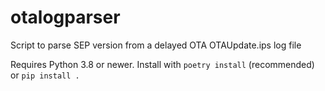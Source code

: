 # otalogparser
Script to parse SEP version from a delayed OTA OTAUpdate.ips log file

Requires Python 3.8 or newer. Install with `poetry install` (recommended) or `pip install .`

